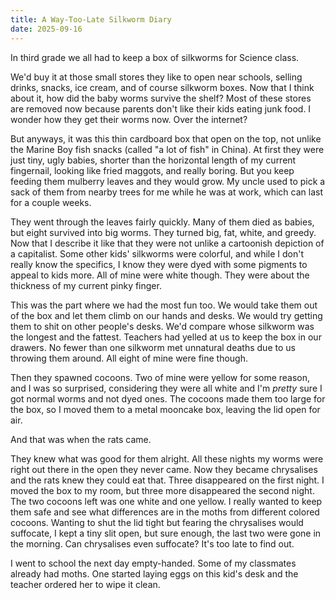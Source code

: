 ```yaml
---
title: A Way-Too-Late Silkworm Diary
date: 2025-09-16
---
```


In third grade we all had to keep a box of silkworms for Science class.

We'd buy it at those small stores they like to open near schools, selling drinks, snacks, ice cream, and of course silkworm boxes. Now that I think about it, how did the baby worms survive the shelf? Most of these stores are removed now because parents don't like their kids eating junk food. I wonder how they get their worms now. Over the internet?

But anyways, it was this thin cardboard box that open on the top, not unlike the Marine Boy fish snacks (called "a lot of fish" in China). At first they were just tiny, ugly babies, shorter than the horizontal length of my current fingernail, looking like fried maggots, and really boring. But you keep feeding them mulberry leaves and they would grow. My uncle used to pick a sack of them from nearby trees for me while he was at work, which can last for a couple weeks.

They went through the leaves fairly quickly. Many of them died as babies, but eight survived into big worms. They turned big, fat, white, and greedy. Now that I describe it like that they were not unlike a cartoonish depiction of a capitalist. Some other kids' silkworms were colorful, and while I don't really know the specifics, I know they were dyed with some pigments to appeal to kids more. All of mine were white though. They were about the thickness of my current pinky finger.

This was the part where we had the most fun too. We would take them out of the box and let them climb on our hands and desks. We would try getting them to shit on other people's desks. We'd compare whose silkworm was the longest and the fattest. Teachers had yelled at us to keep the box in our drawers. No fewer than one silkworm met unnatural deaths due to us throwing them around. All eight of mine were fine though.

Then they spawned cocoons. Two of mine were yellow for some reason, and I was so surprised, considering they were all white and I'm *pretty* sure I got normal worms and not dyed ones. The cocoons made them too large for the box, so I moved them to a metal mooncake box, leaving the lid open for air.

And that was when the rats came.

They knew what was good for them alright. All these nights my worms were right out there in the open they never came. Now they became chrysalises and the rats knew they could eat that. Three disappeared on the first night. I moved the box to my room, but three more disappeared the second night. The two cocoons left was one white and one yellow. I really wanted to keep them safe and see what differences are in the moths from different colored cocoons. Wanting to shut the lid tight but fearing the chrysalises would suffocate, I kept a tiny slit open, but sure enough, the last two were gone in the morning. Can chrysalises even suffocate? It's too late to find out.

I went to school the next day empty-handed. Some of my classmates already had moths. One started laying eggs on this kid's desk and the teacher ordered her to wipe it clean.
